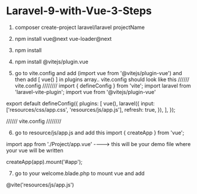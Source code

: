 # Laravel-9-with-Vue-3-Steps
1. composer create-project laravel/laravel projectName
2. npm install vue@next vue-loader@next
3. npm install
4. npm install @vitejs/plugin.vue

5. go to vite.config and add (import vue from '@vitejs/plugin-vue') and then add [ vue() ] in plugins array..
vite.config should look like this 
////// vite.config ////////
import { defineConfig } from 'vite';
import laravel from 'laravel-vite-plugin';
import vue from '@vitejs/plugin-vue'

export default defineConfig({
    plugins: [
        vue(),
        laravel({
            input: ['resources/css/app.css', 'resources/js/app.js'],
            refresh: true,
        }),
    ],
});



////// vite.config ////////

6. go to resource/js/app.js and add this 
import { createApp } from 'vue';

import app from './Project/app.vue'  ----> this will be your demo file where your vue will be written

createApp(app).mount('#app');

7. go to your welcome.blade.php to mount vue and add

<div id="app"></div>

@vite('resources/js/app.js')
